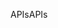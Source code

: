 <span data-ttu-id="8a95e-101">APIs</span><span class="sxs-lookup"><span data-stu-id="8a95e-101">APIs</span></span>